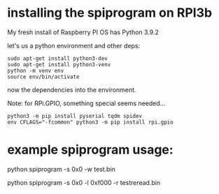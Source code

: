 # installing the spiprogram on RPI3b

My fresh install of Raspberry PI OS has Python 3.9.2

let's us a python environment and other deps:

```
sudo apt-get install python3-dev
sudo apt-get install python3-venv
python -m venv env
source env/bin/activate
```

now the dependencies into the environment.

Note: for RPi.GPIO, something special seems needed...

```
python3 -m pip install pyserial tqdm spidev
env CFLAGS="-fcommon" python3 -m pip install rpi.gpio
```

# example spiprogram usage:

python spiprogram -s 0x0 -w test.bin

python spiprogram -s 0x0 -l 0xf000 -r testreread.bin
